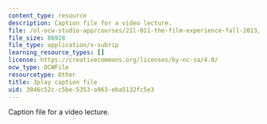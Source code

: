 ```yaml
---
content_type: resource
description: Caption file for a video lecture.
file: /ol-ocw-studio-app/courses/21l-011-the-film-experience-fall-2013/3046c52cc5be5353a963eba5132fc5e3_NOT1VZrNkMo.vtt
file_size: 86928
file_type: application/x-subrip
learning_resource_types: []
license: https://creativecommons.org/licenses/by-nc-sa/4.0/
ocw_type: OCWFile
resourcetype: Other
title: 3play caption file
uid: 3046c52c-c5be-5353-a963-eba5132fc5e3
---
```

Caption file for a video lecture.
